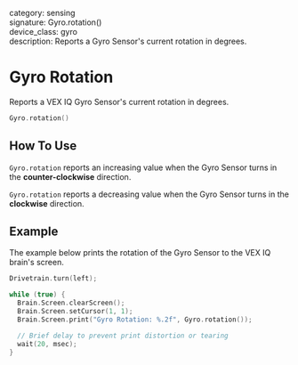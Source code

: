 category: sensing  
signature: Gyro.rotation()  
device_class: gyro  
description: Reports a Gyro Sensor's current rotation in degrees.

# Gyro Rotation

Reports a VEX IQ Gyro Sensor's current rotation in degrees.

```cpp
Gyro.rotation()
```

## How To Use

`Gyro.rotation` reports an increasing value when the Gyro Sensor turns in the **counter-clockwise** direction.

`Gyro.rotation` reports a decreasing value when the Gyro Sensor turns in the **clockwise** direction.

## Example

The example below prints the rotation of the Gyro Sensor to the VEX IQ brain's screen.

```cpp
Drivetrain.turn(left);

while (true) {
  Brain.Screen.clearScreen();
  Brain.Screen.setCursor(1, 1);
  Brain.Screen.print("Gyro Rotation: %.2f", Gyro.rotation());

  // Brief delay to prevent print distortion or tearing
  wait(20, msec);
}
```

<advanced>
</advanced>